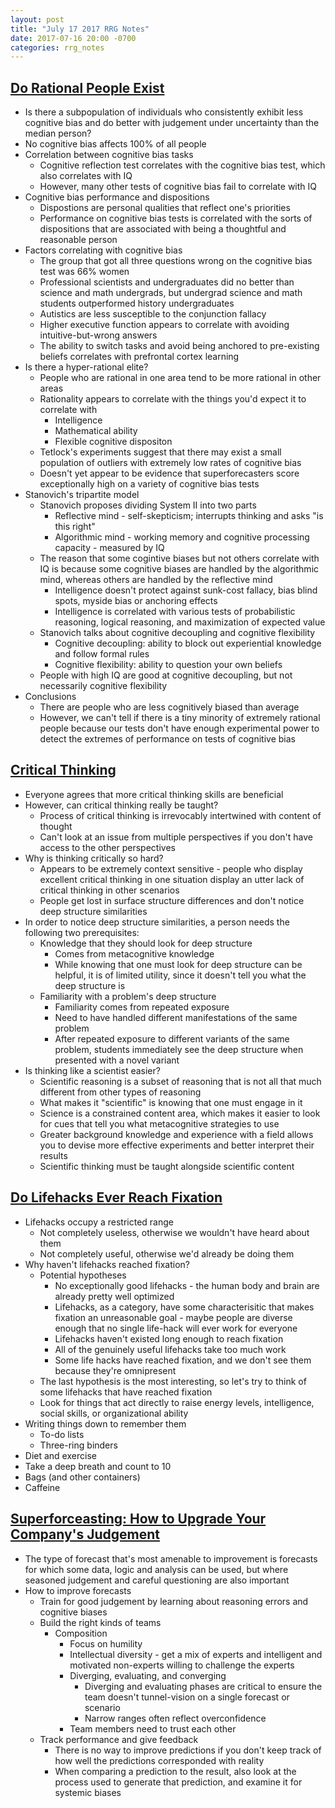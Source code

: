 ```yaml
---
layout: post
title: "July 17 2017 RRG Notes"
date: 2017-07-16 20:00 -0700
categories: rrg_notes
---
```


## [Do Rational People Exist](https://srconstantin.wordpress.com/2014/06/09/do-rationalists-exist)
- Is there a subpopulation of individuals who consistently exhibit less cognitive bias and do better with judgement under uncertainty than the median person?
- No cognitive bias affects 100% of all people
- Correlation between cognitive bias tasks
  - Cognitive reflection test correlates with the cognitive bias test, which also correlates with IQ
  - However, many other tests of cognitive bias fail to correlate with IQ
- Cognitive bias performance and dispositions
  - Dispostions are personal qualities that reflect one's priorities
  - Performance on cognitive bias tests is correlated with the sorts of dispositions that are associated with being a thoughtful and reasonable person
- Factors correlating with cognitive bias
  - The group that got all three questions wrong on the cognitive bias test was 66% women
  - Professional scientists and undergraduates did no better than science and math undergrads, but undergrad science and math students outperformed history undergraduates
  - Autistics are less susceptible to the conjunction fallacy
  - Higher executive function appears to correlate with avoiding intuitive-but-wrong answers
  - The ability to switch tasks and avoid being anchored to pre-existing beliefs correlates with prefrontal cortex learning
- Is there a hyper-rational elite?
  - People who are rational in one area tend to be more rational in other areas
  - Rationality appears to correlate with the things you'd expect it to correlate with
    - Intelligence
    - Mathematical ability
    - Flexible cognitive dispositon
  - Tetlock's experiments suggest that there may exist a small population of outliers with extremely low rates of cognitive bias
  - Doesn't yet appear to be evidence that superforecasters score exceptionally high on a variety of cognitive bias tests
- Stanovich's tripartite model
  - Stanovich proposes dividing System II into two parts
    - Reflective mind - self-skepticism; interrupts thinking and asks "is this right"
    - Algorithmic mind - working memory and cognitive processing capacity - measured by IQ
  - The reason that some cogintive biases but not others correlate with IQ is because some cognitive biases are handled by the algorithmic mind, whereas others are handled by the reflective mind
    - Intelligence doesn't protect against sunk-cost fallacy, bias blind spots, myside bias or anchoring effects
    - Intelligence is correlated with various tests of probabilistic reasoning, logical reasoning, and maximization of expected value
  - Stanovich talks about cognitive decoupling and cognitive flexibility
    - Cognitive decoupling: ability to block out experiential knowledge and follow formal rules
    - Cognitive flexibility: ability to question your own beliefs
  - People with high IQ are good at cognitive decoupling, but not necessarily cognitive flexibility
- Conclusions
  - There are people who are less cognitively biased than average
  - However, we can't tell if there is a tiny minority of extremely rational people because our tests don't have enough experimental power to detect the extremes of performance on tests of cognitive bias

## [Critical Thinking](http://www.aft.org/sites/default/files/periodicals/Crit_Thinking.pdf)
- Everyone agrees that more critical thinking skills are beneficial
- However, can critical thinking really be taught?
  - Process of critical thinking is irrevocably intertwined with content of thought
  - Can't look at an issue from multiple perspectives if you don't have access to the other perspectives
- Why is thinking critically so hard?
  - Appears to be extremely context sensitive - people who display excellent critical thinking in one situation display an utter lack of critical thinking in other scenarios
  - People get lost in surface structure differences and don't notice deep structure similarities
- In order to notice deep structure similarities, a person needs the following two prerequisites:
  - Knowledge that they should look for deep structure
    - Comes from metacognitive knowledge
    - While knowing that one must look for deep structure can be helpful, it is of limited utility, since it doesn't tell you what the deep structure is
  - Familiarity with a problem's deep structure
    - Familiarity comes from repeated exposure
    - Need to have handled different manifestations of the same problem
    - After repeated exposure to different variants of the same problem, students immediately see the deep structure when presented with a novel variant
- Is thinking like a scientist easier?
  - Scientific reasoning is a subset of reasoning that is not all that much different from other types of reasoning
  - What makes it "scientific" is knowing that one must engage in it
  - Science is a constrained content area, which makes it easier to look for cues that tell you what metacognitive strategies to use
  - Greater background knowledge and experience with a field allows you to devise more effective experiments and better interpret their results
  - Scientific thinking must be taught alongside scientific content

## [Do Lifehacks Ever Reach Fixation](http://slatestarcodex.com/2014/03/03/do-life-hacks-ever-reach-fixation/)
- Lifehacks occupy a restricted range
  - Not completely useless, otherwise we wouldn't have heard about them
  - Not completely useful, otherwise we'd already be doing them
- Why haven't lifehacks reached fixation?
  - Potential hypotheses
    - No exceptionally good lifehacks - the human body and brain are already pretty well optimized
    - Lifehacks, as a category, have some characterisitic that makes fixation an unreasonable goal - maybe people are diverse enough that no single life-hack will ever work for everyone
    - Lifehacks haven't existed long enough to reach fixation
    - All of the genuinely useful lifehacks take too much work
    - Some life hacks have reached fixation, and we don't see them because they're omnipresent
  - The last hypothesis is the most interesting, so let's try to think of some lifehacks that have reached fixation
  - Look for things that act directly to raise energy levels, intelligence, social skills, or organizational ability
- Writing things down to remember them
  - To-do lists
  - Three-ring binders
- Diet and exercise
- Take a deep breath and count to 10
- Bags (and other containers)
- Caffeine

## [Superforceasting: How to Upgrade Your Company's Judgement](https://hbr.org/2016/05/superforecasting-how-to-upgrade-your-companys-judgment)
- The type of forecast that's most amenable to improvement is forecasts for which some data, logic and analysis can be used, but where seasoned judgement and careful questioning are also important
- How to improve forecasts
  - Train for good judgement by learning about reasoning errors and cognitive biases
  - Build the right kinds of teams
    - Composition
      - Focus on humility
      - Intellectual diversity - get a mix of experts and intelligent and motivated non-experts willing to challenge the experts
      - Diverging, evaluating, and converging
        - Diverging and evaluating phases are critical to ensure the team doesn't tunnel-vision on a single forecast or scenario
        - Narrow ranges often reflect overconfidence
      - Team members need to trust each other
  - Track performance and give feedback
    - There is no way to improve predictions if you don't keep track of how well the predictions corresponded with reality
    - When comparing a prediction to the result, also look at the process used to generate that prediction, and examine it for systemic biases

